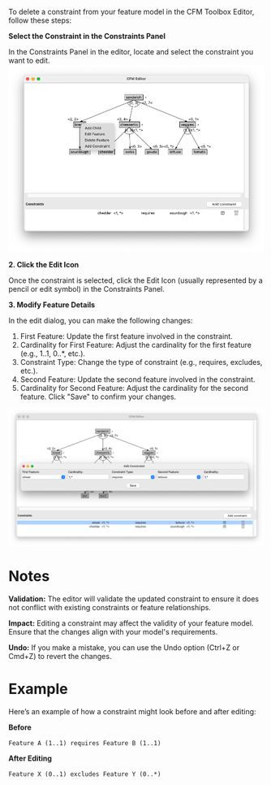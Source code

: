 To delete a constraint from your feature model in the CFM Toolbox Editor, follow these steps:

**Select the Constraint in the Constraints Panel**

In the Constraints Panel in the editor, locate and select the constraint you want to edit.
![Context Menu](/images/context_menu.png)

**2. Click the Edit Icon**

Once the constraint is selected, click the Edit Icon (usually represented by a pencil or edit symbol) in the Constraints Panel.

**3. Modify Feature Details**

In the edit dialog, you can make the following changes:
1. First Feature: Update the first feature involved in the constraint.
2. Cardinality for First Feature: Adjust the cardinality for the first feature (e.g., 1..1, 0..*, etc.).
3. Constraint Type: Change the type of constraint (e.g., requires, excludes, etc.).
4. Second Feature: Update the second feature involved in the constraint.
5. Cardinality for Second Feature: Adjust the cardinality for the second feature.
Click "Save" to confirm your changes.

![Context Menu](/images/edit_constraint.png)

# Notes

**Validation:** The editor will validate the updated constraint to ensure it does not conflict with existing constraints or feature relationships.

**Impact:** Editing a constraint may affect the validity of your feature model. Ensure that the changes align with your model's requirements.

**Undo:** If you make a mistake, you can use the Undo option (Ctrl+Z or Cmd+Z) to revert the changes.

# Example

Here’s an example of how a constraint might look before and after editing:

**Before**

``` Shell
Feature A (1..1) requires Feature B (1..1)
```

**After Editing**

``` Shell
Feature X (0..1) excludes Feature Y (0..*)
```
